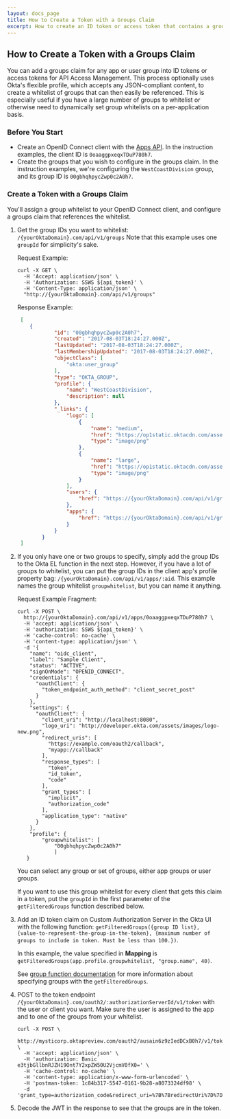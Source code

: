 ```yaml
---
layout: docs_page
title: How to Create a Token with a Groups Claim
excerpt: How to create an ID token or access token that contains a groups claim
---
```


## How to Create a Token with a Groups Claim

You can add a groups claim for any app or user group into ID tokens or access tokens for API Access Management.
This process optionally uses Okta's flexible profile, which accepts any JSON-compliant content, to create a whitelist of groups
that can then easily be referenced. This is especially useful if you have a large number of groups to whitelist or otherwise
need to dynamically set group whitelists on a per-application basis.

### Before You Start

* Create an OpenID Connect client with the [Apps API](/docs/api/resources/apps.html#request-example-8). In the instruction examples, the client ID is `0oaaggpxeqxTDuP780h7`.
* Create the groups that you wish to configure in the groups claim. In the instruction examples, we're configuring the `WestCoastDivision` group, and its group ID is `00gbhqhpycZwp0c2A0h7`.

### Create a Token with a Groups Claim

You'll assign a group whitelist to your OpenID Connect client, and configure a groups claim that references the whitelist.

1. Get the group IDs you want to whitelist: `/{yourOktaDomain}.com/api/v1/groups`
   Note that this example uses one `groupId` for simplicity's sake.

   Request Example:
    ~~~
    curl -X GET \
      -H 'Accept: application/json' \
      -H 'Authorization: SSWS ${api_token}' \
      -H 'Content-Type: application/json' \
      "http://{yourOktaDomain}.com/api/v1/groups"
    ~~~
    
    Response Example:
    ~~~json
     [
        {
                "id": "00gbhqhpycZwp0c2A0h7",
                "created": "2017-08-03T18:24:27.000Z",
                "lastUpdated": "2017-08-03T18:24:27.000Z",
                "lastMembershipUpdated": "2017-08-03T18:24:27.000Z",
                "objectClass": [
                    "okta:user_group"
                ],
                "type": "OKTA_GROUP",
                "profile": {
                    "name": "WestCoastDivision",
                    "description": null
                },
                "_links": {
                    "logo": [
                        {
                            "name": "medium",
                            "href": "https://op1static.oktacdn.com/assets/img/logos/groups/okta-medium.d7fb831bc4e7e1a5d8bd35dfaf405d9e.png",
                            "type": "image/png"
                        },
                        {
                            "name": "large",
                            "href": "https://op1static.oktacdn.com/assets/img/logos/groups/okta-large.511fcb0de9da185b52589cb14d581c2c.png",
                            "type": "image/png"
                        }
                    ],
                    "users": {
                        "href": "https://{yourOktaDomain}.com/api/v1/groups/00gbhqhpycZwp0c2A0h7/users"
                    },
                    "apps": {
                        "href": "https://{yourOktaDomain}.com/api/v1/groups/00gbhqhpycZwp0c2A0h7/apps"
                    }
                }
            }
     ]
    ~~~
    

1. If you only have one or two groups to specify, simply add the group IDs to the Okta EL function in the next step.
   However, if you have a lot of groups to whitelist, you can put the group IDs in the client app's profile property bag: `/{yourOktaDomain}.com/api/v1/apps/:aid`.
   This example names the group whitelist `groupwhitelist`, but you can name it anything.
    
    Request Example Fragment:
    ~~~curl
    curl -X POST \
      http://{yourOktaDomain}.com/api/v1/apps/0oaaggpxeqxTDuP780h7 \
      -H 'accept: application/json' \
      -H 'authorization: SSWS ${api_token}' \
      -H 'cache-control: no-cache' \
      -H 'content-type: application/json' \
      -d '{
        "name": "oidc_client",
        "label": "Sample Client",
        "status": "ACTIVE",
        "signOnMode": "OPENID_CONNECT",
        "credentials": {
          "oauthClient": {
            "token_endpoint_auth_method": "client_secret_post"
          }
        },
        "settings": {
          "oauthClient": {
            "client_uri": "http://localhost:8080",
            "logo_uri": "http://developer.okta.com/assets/images/logo-new.png",
            "redirect_uris": [
              "https://example.com/oauth2/callback",
              "myapp://callback"
            ],
            "response_types": [
              "token",
              "id_token",
              "code"
            ],
            "grant_types": [
              "implicit",
              "authorization_code"
            ],
            "application_type": "native"
          }
        },
        "profile": {
            "groupwhitelist": [
                "00gbhqhpycZwp0c2A0h7"
                ]
       }
    ~~~
    
    You can select any group or set of groups, either app groups or user groups. 

    If you want to use this group whitelist for every client that gets this claim in a token, put the `groupId` in the first parameter of the `getFilteredGroups` function described below. 
 
3. Add an ID token claim on Custom Authorization Server in the Okta UI with the following function: `getFilteredGroups({group ID list}, {value-to-represent-the-group-in-the-token}, {maximum number of groups to include in token. Must be less than 100.})`.
    
    In this example, the value specified in **Mapping** is `getFilteredGroups(app.profile.groupwhitelist, "group.name", 40)`.
    
    See [group function documentation](/reference/okta_expression_language/#group-functions) for more information about specifying groups with the `getFilteredGroups`.

4. POST to the token endpoint `/{yourOktaDomain}.com/oauth2/:authorizationServerId/v1/token` with the user or client you want. Make sure the user is assigned to the app and to one of the groups from your whitelist.

    ~~~curl
    curl -X POST \
      http://mysticorp.oktapreview.com/oauth2/ausain6z9zIedDCxB0h7/v1/token \
      -H 'accept: application/json' \
      -H 'authorization: Basic e3tjbGllbnRJZH19Ont7Y2xpZW50U2VjcmV0fX0=' \
      -H 'cache-control: no-cache' \
      -H 'content-type: application/x-www-form-urlencoded' \
      -H 'postman-token: 1c84b317-5547-0161-9b28-a8073324df98' \
      -d 'grant_type=authorization_code&redirect_uri=%7B%7BredirectUri%7D%7D&code=%7B%7BauthorizationCode%7D%7D'
      ~~~

5. Decode the JWT in the response to see that the groups are in the token. 
